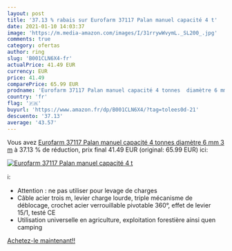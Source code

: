 ```yaml
---
layout: post
title: '37.13 % rabais sur Eurofarm 37117 Palan manuel capacité 4 t'
date: 2021-01-10 14:03:37
image: 'https://m.media-amazon.com/images/I/31rrywWvymL._SL200_.jpg'
comments: true
category: ofertas
author: ring
slug: 'B001CLN6X4-fr'
actualPrice: 41.49 EUR
currency: EUR
price: 41.49
comparePrice: 65.99 EUR
prodname: 'Eurofarm 37117 Palan manuel capacité 4 tonnes  diamètre 6 mm 3 m'
country: 'fr'
flag: '🇫🇷'
buyurl: 'https://www.amazon.fr/dp/B001CLN6X4/?tag=tolees0d-21'
descuento: '37.13'
average: '43.57'
---
```


Vous avez [Eurofarm 37117 Palan manuel capacité 4 tonnes  diamètre 6 mm 3 m](https://www.amazon.fr/dp/B001CLN6X4/?tag=tolees0d-21)  à  37.13 % de réduction, prix final  41.49 EUR (original: 65.99 EUR) ici:

[![Eurofarm 37117 Palan manuel capacité 4 t](https://m.media-amazon.com/images/I/31rrywWvymL._SL200_.jpg)](https://www.amazon.fr/dp/B001CLN6X4/?tag=tolees0d-21)

ℹ️:

- Attention : ne pas utiliser pour levage de charges
- Câble acier trois m, levier charge lourde, triple mécanisme de déblocage, crochet acier verrouillable pivotable 360°, effet de levier 15/1, testé CE
- Utilisation universelle en agriculture, exploitation forestière ainsi quen camping

[Achetez-le maintenant!!](https://www.amazon.fr/dp/B001CLN6X4/?tag=tolees0d-21)

